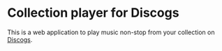 # Collection player for Discogs

This is a web application to play music non-stop from your collection on [Discogs](https://www.discogs.com).

